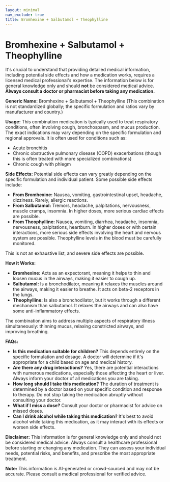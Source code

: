 ```yaml
---
layout: minimal
nav_exclude: true
title: Bromhexine + Salbutamol + Theophylline
---
```


# Bromhexine + Salbutamol + Theophylline

It's crucial to understand that providing detailed medical information, including potential side effects and how a medication works, requires a licensed medical professional's expertise.  The information below is for general knowledge only and should **not** be considered medical advice.  **Always consult a doctor or pharmacist before taking any medication.**


**Generic Name:** Bromhexine + Salbutamol + Theophylline (This combination is not standardized globally; the specific formulation and ratios vary by manufacturer and country.)

**Usage:** This combination medication is typically used to treat respiratory conditions, often involving cough, bronchospasm, and mucus production.  The exact indications may vary depending on the specific formulation and regional approvals.  It is often used for conditions such as:

* Acute bronchitis
* Chronic obstructive pulmonary disease (COPD) exacerbations (though this is often treated with more specialized combinations)
* Chronic cough with phlegm


**Side Effects:**  Potential side effects can vary greatly depending on the specific formulation and individual patient.  Some possible side effects include:

* **From Bromhexine:** Nausea, vomiting, gastrointestinal upset, headache, dizziness.  Rarely, allergic reactions.
* **From Salbutamol:** Tremors, headache, palpitations, nervousness, muscle cramps, insomnia.  In higher doses, more serious cardiac effects are possible.
* **From Theophylline:** Nausea, vomiting, diarrhea, headache, insomnia, nervousness, palpitations, heartburn.  In higher doses or with certain interactions, more serious side effects involving the heart and nervous system are possible.  Theophylline levels in the blood must be carefully monitored.

This is not an exhaustive list, and severe side effects are possible.


**How it Works:**

* **Bromhexine:** Acts as an expectorant, meaning it helps to thin and loosen mucus in the airways, making it easier to cough up.
* **Salbutamol:** Is a bronchodilator, meaning it relaxes the muscles around the airways, making it easier to breathe. It acts on beta-2 receptors in the lungs.
* **Theophylline:** Is also a bronchodilator, but it works through a different mechanism than salbutamol.  It relaxes the airways and can also have some anti-inflammatory effects.

The combination aims to address multiple aspects of respiratory illness simultaneously:  thinning mucus, relaxing constricted airways, and improving breathing.


**FAQs:**

* **Is this medication suitable for children?**  This depends entirely on the specific formulation and dosage.  A doctor will determine if it's appropriate for a child based on age and medical history.
* **Are there any drug interactions?**  Yes, there are potential interactions with numerous medications, especially those affecting the heart or liver.  Always inform your doctor of all medications you are taking.
* **How long should I take this medication?**  The duration of treatment is determined by a doctor based on your specific condition and response to therapy.  Do not stop taking the medication abruptly without consulting your doctor.
* **What if I miss a dose?**  Consult your doctor or pharmacist for advice on missed doses.
* **Can I drink alcohol while taking this medication?**  It's best to avoid alcohol while taking this medication, as it may interact with its effects or worsen side effects.


**Disclaimer:** This information is for general knowledge only and should not be considered medical advice.  Always consult a healthcare professional before starting or changing any medication.  They can assess your individual needs, potential risks, and benefits, and prescribe the most appropriate treatment.


**Note:** This information is AI-generated or crowd-sourced and may not be accurate. Please consult a medical professional for verified advice.